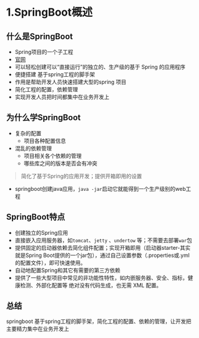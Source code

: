 # 1.SpringBoot概述
## 什么是SpringBoot
- Spring项目的一个子工程
- [官网](https://spring.io/)
- 可以轻松创建可以“直接运行”的独立的、生产级的基于 Spring 的应用程序
- 便捷搭建 基于spring工程的脚手架
- 作用是帮助开发人员快速搭建大型的spring 项目
- 简化工程的配置，依赖管理
- 实现开发人员把时间都集中在业务开发上
## 为什么学SpringBoot
- 复杂的配置
    - 项目各种配置信息
- 混乱的依赖管理
    - 项目相关各个依赖的管理
    - 哪些库之间的版本是否会有冲突
> 简化了基于Spring的应用开发；提供开箱即用的设置
- springboot创建java应用，`java -jar`启动它就能得到一个生产级别的web工程
## SpringBoot特点
- 创建独立的Spring应用
- 直接嵌入应用服务器，如`tomcat`、`jetty` 、`undertow` 等；不需要去部署`war`包
- 提供固定的启动器依赖去简化组件配置；实现开箱即用（启动器starter-其实就是Spring Boot提供的一个jar包），通过自己设置参数（.properties或.yml的配置文件），即可快速使用。
- 自动地配置Spring和其它有需要的第三方依赖
- 提供了一些大型项目中常见的非功能性特性，如内嵌服务器、安全、指标，健康检测、外部化配置等
绝对没有代码生成，也无需 XML 配置。




## 总结
springboot 基于spring工程的脚手架，简化工程的配置、依赖的管理，让开发把主要精力集中在业务开发上




